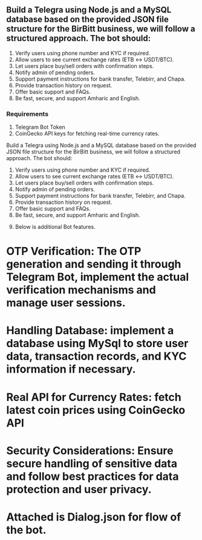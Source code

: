## Build a Telegra using Node.js and a MySQL database based on the provided JSON file structure for the BirBitt business, we will follow a structured approach. The bot should:
1. Verify users using phone number and KYC if required.
2. Allow users to see current exchange rates (ETB ↔ USDT/BTC).
3. Let users place buy/sell orders with confirmation steps.
4. Notify admin of pending orders.
5. Support payment instructions for bank transfer, Telebirr, and Chapa.
6. Provide transaction history on request.
7. Offer basic support and FAQs.
8. Be fast, secure, and support Amharic and English.

### Requirements
1. Telegram Bot Token
2. CoinGecko API keys for fetching real-time currency rates.




Build a Telegra using Node.js and a MySQL database based on the provided JSON file structure for the BirBitt business, we will follow a structured approach. The bot should:

1. Verify users using phone number and KYC if required.
2. Allow users to see current exchange rates (ETB ↔ USDT/BTC).
3. Let users place buy/sell orders with confirmation steps.
4. Notify admin of pending orders.
5. Support payment instructions for bank transfer, Telebirr, and Chapa.
6. Provide transaction history on request.
7. Offer basic support and FAQs.
8. Be fast, secure, and support Amharic and English.
9) Below is additional Bot features. 
# OTP Verification: The OTP generation and sending it through Telegram Bot, implement the actual verification mechanisms and manage user sessions.

# Handling Database:  implement a database using MySql to store user data, transaction records, and KYC information if necessary.

# Real API for Currency Rates: fetch latest coin prices using CoinGecko API

# Security Considerations: Ensure secure handling of sensitive data and follow best practices for data protection and user privacy.

# Attached is Dialog.json for flow of the bot.


